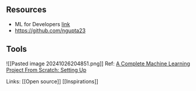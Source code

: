 ## Resources
* ML for Developers [link](https://madewithml.com/)
* https://github.com/ngupta23


## Tools
![[Pasted image 20241026204851.png]]
Ref: [A Complete Machine Learning Project From Scratch: Setting Up](https://www.mihaileric.com/posts/setting-up-a-machine-learning-project/ )


Links:
[[Open source]]
[[Inspirations]]